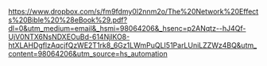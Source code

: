 https://www.dropbox.com/s/fm9fdmy0l2nnm2o/The%20Network%20Effects%20Bible%20%28eBook%29.pdf?dl=0&utm_medium=email&_hsmi=98064206&_hsenc=p2ANqtz--hJ4Qf-UjV0NTX6NsNDXEOuBd-614NjlKO8-htXLAHDgflzAqcjfQzWE2T1rk8_6Gz1LWmPuQLI51ParLUniLZZWz4BQ&utm_content=98064206&utm_source=hs_automation